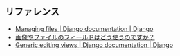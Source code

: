 ## リファレンス
- [Managing files | Django documentation | Django](https://docs.djangoproject.com/en/2.1/topics/files/)
- [画像やファイルのフィールドはどう使うのですか？](https://docs.djangoproject.com/ja/2.1/faq/usage/#how-do-i-use-image-and-file-fields)
- [Generic editing views | Django documentation | Django](https://docs.djangoproject.com/en/2.1/ref/class-based-views/generic-editing/)
